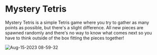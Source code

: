 # Mystery Tetris
Mystery Tetris is a simple Tetris game where you try to gather as many points as possible, but there's a slight difference. All new pieces are spawned randomly and there's no way to know what comes next so you have to think outside of the box fitting the pieces together!

![Aug-15-2023 08-59-32](https://github.com/AlexanderAjagba/PersonalTetris/assets/57425468/d7952c0c-3b6e-4218-b1b4-e4ffe0f8a693)
